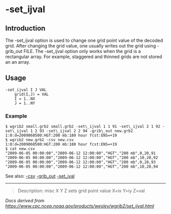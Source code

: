 # -set_ijval

## Introduction

The -set_ijval option is used to change one grid point value
of the decoded grid. After changing the grid value, one usually writes out the grid using
-grib_out FILE.
The -set_ijval option only works when the grid is
a rectangular array. For example, staggered and thinned grids are not stored an an array.

## Usage

```
-set_ijval I J VAL
    grid(I,J) = VAL
    I = 1..NX
    J = 1..NY
```

### Example

```
$ wgrib2 small.grb2 small.grb2 -set\_ijval 1 1 91 -set\_ijval 2 1 92 -set\_ijval 1 2 93 -set\_ijval 2 2 94 -grib\_out new.grb2
1:0:d=2009060500:HGT:200 mb:180 hour fcst:ENS=+19
$ wgrib2 new.grb2 -csv new.csv
1:0:d=2009060500:HGT:200 mb:180 hour fcst:ENS=+19
$ cat new.csv
"2009-06-05 00:00:00","2009-06-12 12:00:00","HGT","200 mb",0,20,91
"2009-06-05 00:00:00","2009-06-12 12:00:00","HGT","200 mb",10,20,92
"2009-06-05 00:00:00","2009-06-12 12:00:00","HGT","200 mb",0,28,93
"2009-06-05 00:00:00","2009-06-12 12:00:00","HGT","200 mb",10,28,94
```

See also:
[-csv](./csv.md)
[-grib_out](./grib_out.md)
[-set_ival](./set_ival.md)

---

> Description: misc X Y Z sets grid point value X=ix Y=iy Z=val

_Docs derived from <https://www.cpc.ncep.noaa.gov/products/wesley/wgrib2/set_ijval.html>_
